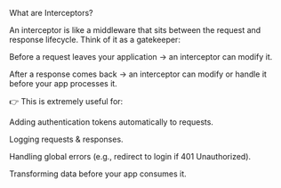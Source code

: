 What are Interceptors?

An interceptor is like a middleware that sits between the request and response lifecycle.
Think of it as a gatekeeper:

Before a request leaves your application → an interceptor can modify it.

After a response comes back → an interceptor can modify or handle it before your app processes it.

👉 This is extremely useful for:

Adding authentication tokens automatically to requests.

Logging requests & responses.

Handling global errors (e.g., redirect to login if 401 Unauthorized).

Transforming data before your app consumes it.